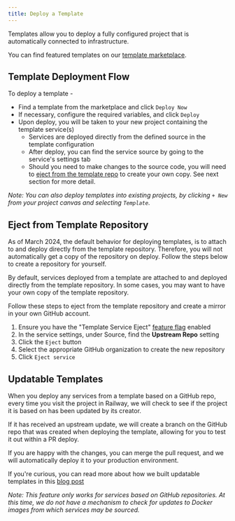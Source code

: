 ```yaml
---
title: Deploy a Template
---
```


Templates allow you to deploy a fully configured project that is automatically
connected to infrastructure.

You can find featured templates on our <a href="https://railway.app/templates" target="_blank">template marketplace</a>.

## Template Deployment Flow

To deploy a template -

- Find a template from the marketplace and click `Deploy Now`
- If necessary, configure the required variables, and click `Deploy`
- Upon deploy, you will be taken to your new project containing the template service(s)
  - Services are deployed directly from the defined source in the template configuration
  - After deploy, you can find the service source by going to the service's settings tab
  - Should you need to make changes to the source code, you will need to [eject from the template repo](#eject-from-template-repository) to create your own copy.  See next section for more detail.

*Note:  You can also deploy templates into existing projects, by clicking `+ New` from your project canvas and selecting `Template`.*

## Eject from Template Repository

<Banner variant="info">
As of March 2024, the default behavior for deploying templates, is to attach to and deploy directly from the template repository.  Therefore, you will not automatically get a copy of the repository on deploy.  Follow the steps below to create a repository for yourself.
</Banner>

By default, services deployed from a template are attached to and deployed directly from the template repository.  In some cases, you may want to have your own copy of the template repository.  

Follow these steps to eject from the template repository and create a mirror in your own GitHub account.

1. Ensure you have the "Template Service Eject" <a href="https://railway.app/account/feature-flags" target="_blank">feature flag</a> enabled
2. In the service settings, under Source, find the **Upstream Repo** setting
3. Click the `Eject` button
4. Select the appropriate GitHub organization to create the new repository
5. Click `Eject service`

## Updatable Templates

When you deploy any services from a template based on a GitHub repo, every time you visit the project in Railway, we will check to see if the project it is based on has been updated by its creator.

If it has received an upstream update, we will create a branch on the GitHub repo that was created when deploying the template, allowing for you to test it out within a PR deploy.

If you are happy with the changes, you can merge the pull request, and we will automatically deploy it to your production environment.

If you're curious, you can read more about how we built updatable templates in this <a href="https://blog.railway.app/p/updatable-starters" target="_blank">blog post</a>

*Note: This feature only works for services based on GitHub repositories.  At this time, we do not have a mechanism to check for updates to Docker images from which services may be sourced.*

